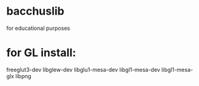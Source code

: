 # bacchuslib
for educational purposes

# for GL install:
freeglut3-dev
libglew-dev
libglu1-mesa-dev
libgl1-mesa-dev
libgl1-mesa-glx
libpng
